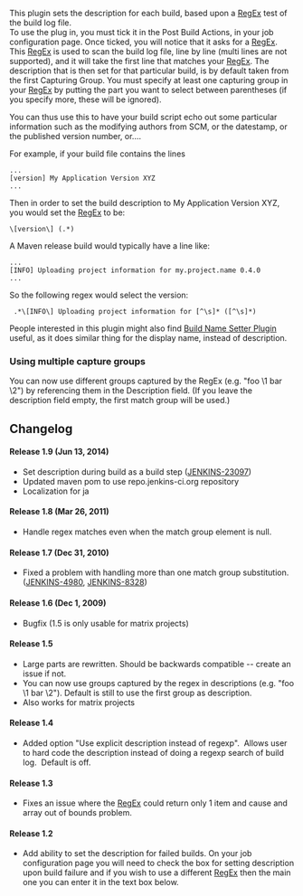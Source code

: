 This plugin sets the description for each build, based upon a
[RegEx](http://java.sun.com/j2se/1.5.0/docs/api/java/util/regex/Pattern.html)
test of the build log file.  
To use the plug in, you must tick it in the Post Build Actions, in your
job configuration page. Once ticked, you will notice that it asks for a
[RegEx](http://java.sun.com/j2se/1.5.0/docs/api/java/util/regex/Pattern.html).
This
[RegEx](http://java.sun.com/j2se/1.5.0/docs/api/java/util/regex/Pattern.html)
is used to scan the build log file, line by line (multi lines are not
supported), and it will take the first line that matches your
[RegEx](http://java.sun.com/j2se/1.5.0/docs/api/java/util/regex/Pattern.html).
The description that is then set for that particular build, is by
default taken from the first Capturing Group. You must specify at least
one capturing group in your
[RegEx](http://java.sun.com/j2se/1.5.0/docs/api/java/util/regex/Pattern.html)
by putting the part you want to select between parentheses (if you
specify more, these will be ignored).

You can thus use this to have your build script echo out some particular
information such as the modifying authors from SCM, or the datestamp, or
the published version number, or....

For example, if your build file contains the lines

    ...
    [version] My Application Version XYZ
    ...

Then in order to set the build description to My Application Version
XYZ, you would set the
[RegEx](http://java.sun.com/j2se/1.5.0/docs/api/java/util/regex/Pattern.html)
to be:

    \[version\] (.*)

A Maven release build would typically have a line like:

    ...
    [INFO] Uploading project information for my.project.name 0.4.0
    ...

So the following regex would select the version:

     .*\[INFO\] Uploading project information for [^\s]* ([^\s]*)

People interested in this plugin might also find [Build Name Setter
Plugin](http://localhost:8085/display/JENKINS/Build+Name+Setter+Plugin)
useful, as it does similar thing for the display name, instead of
description.

### Using multiple capture groups

You can now use different groups captured by the RegEx (e.g. "foo \\1
bar \\2") by referencing them in the Description field. (If you leave
the description field empty, the first match group will be used.)

## Changelog

#### Release 1.9 (Jun 13, 2014)

-   Set description during build as a build step
    ([JENKINS-23097](https://issues.jenkins-ci.org/browse/JENKINS-23097))
-   Updated maven pom to use repo.jenkins-ci.org repository
-   Localization for ja

#### Release 1.8 (Mar 26, 2011)

-   Handle regex matches even when the match group element is null.

#### Release 1.7 (Dec 31, 2010)

-   Fixed a problem with handling more than one match group
    substitution.
    ([JENKINS-4980](https://issues.jenkins-ci.org/browse/JENKINS-4980),
    [JENKINS-8328](https://issues.jenkins-ci.org/browse/JENKINS-8328))

#### Release 1.6 (Dec 1, 2009)

-   Bugfix (1.5 is only usable for matrix projects)

#### Release 1.5

-   Large parts are rewritten. Should be backwards compatible -- create
    an issue if not.
-   You can now use groups captured by the regex in descriptions (e.g.
    "foo \\1 bar \\2"). Default is still to use the first group as
    description.
-   Also works for matrix projects

#### Release 1.4

-   Added option "Use explicit description instead of regexp".  Allows
    user to hard code the description instead of doing a regexp search
    of build log.  Default is off.

#### Release 1.3

-   Fixes an issue where the
    [RegEx](http://java.sun.com/j2se/1.5.0/docs/api/java/util/regex/Pattern.html) could
    return only 1 item and cause and array out of bounds problem. 

#### Release 1.2

-   Add ability to set the description for failed builds. On your job
    configuration page you will need to check the box for setting
    description upon build failure and if you wish to use a different
    [RegEx](http://java.sun.com/j2se/1.5.0/docs/api/java/util/regex/Pattern.html) then
    the main one you can enter it in the text box below.
